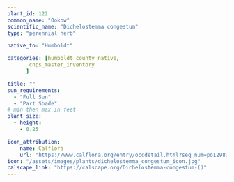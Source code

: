 ```yaml
---
plant_id: 122
common_name: "Ookow"
scientific_name: "Dichelostemma congestum"
type: "perennial herb"

native_to: "Humboldt"

categories: [humboldt_county_native,
       cnps_master_inventory
      ]

title: ""
sun_requirements:
  - "Full Sun"
  - "Part Shade"
# min then max in feet
plant_size:
  - height: 
    - 0.25

icon_attribution: 
    name: Calflora
    url: "https://www.calflora.org/entry/occdetail.html?seq_num=po129832" 
icon: "/assets/images/plants/dichelostemma_congestum_icon.jpg" 
calscape_link: "https://calscape.org/Dichelostemma-congestum-()"
---
```


